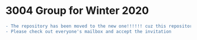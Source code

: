 
# 3004 Group for Winter 2020
```diff
- The repository has been moved to the new one!!!!!! cuz this repository is public and not procteted!!!
- Please check out everyone's mailbox and accept the invitation
```
